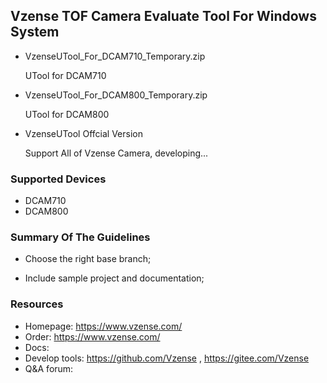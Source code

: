 ## Vzense TOF Camera Evaluate Tool For Windows System

- VzenseUTool_For_DCAM710_Temporary.zip

  UTool for DCAM710

- VzenseUTool_For_DCAM800_Temporary.zip  

  UTool for DCAM800

- VzenseUTool Offcial Version 

  Support All of Vzense Camera, developing...

### Supported Devices

- DCAM710
- DCAM800

### Summary Of The Guidelines

- Choose the right base branch;

- Include sample project and documentation;

### Resources

- Homepage: https://www.vzense.com/
- Order: https://www.vzense.com/
- Docs:
- Develop tools: https://github.com/Vzense , https://gitee.com/Vzense
- Q&A forum: 